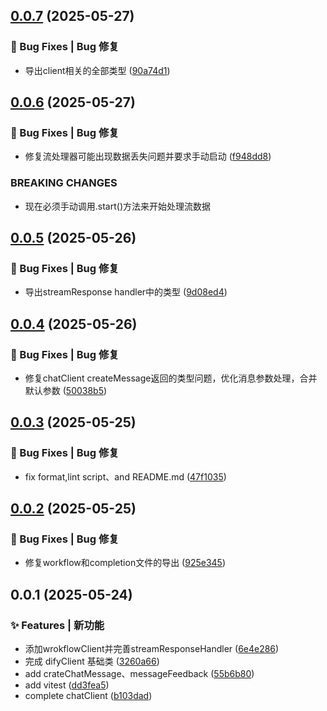 ## [0.0.7](https://github.com/yeyunwen/dify-ai-monorepo/compare/v0.0.6...v0.0.7) (2025-05-27)


### 🐛 Bug Fixes | Bug 修复

* 导出client相关的全部类型 ([90a74d1](https://github.com/yeyunwen/dify-ai-monorepo/commit/90a74d148dd85910444d24fec1b5854fdeefb115))



## [0.0.6](https://github.com/yeyunwen/dify-ai-monorepo/compare/v0.0.5...v0.0.6) (2025-05-27)


### 🐛 Bug Fixes | Bug 修复

* 修复流处理器可能出现数据丢失问题并要求手动启动 ([f948dd8](https://github.com/yeyunwen/dify-ai-monorepo/commit/f948dd85c47d9176d11f8b1a386badd42ac8580f))


### BREAKING CHANGES

* 现在必须手动调用.start()方法来开始处理流数据



## [0.0.5](https://github.com/yeyunwen/dify-ai-monorepo/compare/v0.0.4...v0.0.5) (2025-05-26)


### 🐛 Bug Fixes | Bug 修复

* 导出streamResponse handler中的类型 ([9d08ed4](https://github.com/yeyunwen/dify-ai-monorepo/commit/9d08ed45d3237bf886d69d6eb0d335222d5e5b3a))



## [0.0.4](https://github.com/yeyunwen/dify-ai-monorepo/compare/v0.0.3...v0.0.4) (2025-05-26)


### 🐛 Bug Fixes | Bug 修复

* 修复chatClient createMessage返回的类型问题，优化消息参数处理，合并默认参数 ([50038b5](https://github.com/yeyunwen/dify-ai-monorepo/commit/50038b54c6479c4be77e2b0dcdf626872ca69485))



## [0.0.3](https://github.com/yeyunwen/dify-ai-monorepo/compare/v0.0.2...v0.0.3) (2025-05-25)


### 🐛 Bug Fixes | Bug 修复

* fix format,lint script、and README.md ([47f1035](https://github.com/yeyunwen/dify-ai-monorepo/commit/47f10359dc2e9a7e0b33af3314f4aed62b15e14c))



## [0.0.2](https://github.com/yeyunwen/dify-ai-monorepo/compare/v0.0.1...v0.0.2) (2025-05-25)


### 🐛 Bug Fixes | Bug 修复

* 修复workflow和completion文件的导出 ([925e345](https://github.com/yeyunwen/dify-ai-monorepo/commit/925e3450660d24d2699eada0510eb9cb53ff632f))



## 0.0.1 (2025-05-24)

### ✨ Features | 新功能

- 添加wrokflowClient并完善streamResponseHandler ([6e4e286](https://github.com/yeyunwen/dify-ai-monorepo/commit/6e4e28646dec6a7d7ba23220c91aac566f97774d))
- 完成 difyClient 基础类 ([3260a66](https://github.com/yeyunwen/dify-ai-monorepo/commit/3260a66028946aef146500759871ce4c55ed3655))
- add crateChatMessage、messageFeedback ([55b6b80](https://github.com/yeyunwen/dify-ai-monorepo/commit/55b6b8062077eaed3e38839157c3863bc4e90767))
- add vitest ([dd3fea5](https://github.com/yeyunwen/dify-ai-monorepo/commit/dd3fea52281cc2aed69ab78feaabc93fd2b3e26b))
- complete chatClient ([b103dad](https://github.com/yeyunwen/dify-ai-monorepo/commit/b103dad13a6d5df3727d8b603ae81cdc8c03666b))
